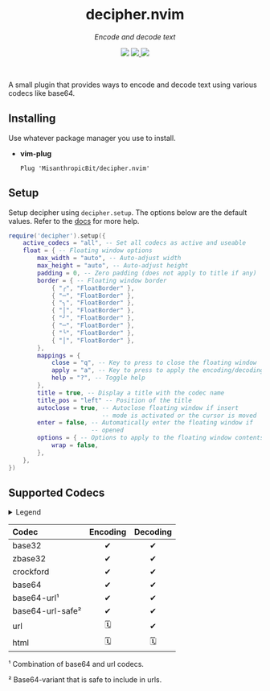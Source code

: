 <div align="center">
  <br />
  <h1>decipher.nvim</h1>
  <p><i>Encode and decode text</i></p>
  <p>
    <img src="https://img.shields.io/badge/version-1.0.0-blue?style=flat-square" />
    <a href="https://img.shields.io/github/actions/workflow/status/MisanthropicBit/decipher.nvim/ci.yml?branch=master&style=flat-square">
        <img src="https://img.shields.io/github/actions/workflow/status/MisanthropicBit/decipher.nvim/ci.yml?branch=master&style=flat-square" />
    </a>
    <a href="/LICENSE">
        <img src="https://img.shields.io/github/license/MisanthropicBit/decipher.nvim?style=flat-square" />
    </a>
  </p>
  <br />
</div>

A small plugin that provides ways to encode and decode text using various codecs
like base64.

## Installing

Use whatever package manager you use to install.

* **vim-plug**

    ```vim
    Plug 'MisanthropicBit/decipher.nvim'
    ```

## Setup

Setup decipher using `decipher.setup`. The options below are the default values.
Refer to the [docs](docs//decipher.txt) for more help.

```lua
require('decipher').setup({
    active_codecs = "all", -- Set all codecs as active and useable
    float = { -- Floating window options
        max_width = "auto", -- Auto-adjust width
        max_height = "auto", -- Auto-adjust height
        padding = 0, -- Zero padding (does not apply to title if any)
        border = { -- Floating window border
            { "╭", "FloatBorder" },
            { "─", "FloatBorder" },
            { "╮", "FloatBorder" },
            { "│", "FloatBorder" },
            { "╯", "FloatBorder" },
            { "─", "FloatBorder" },
            { "╰", "FloatBorder" },
            { "│", "FloatBorder" },
        },
        mappings = {
            close = "q", -- Key to press to close the floating window
            apply = "a", -- Key to press to apply the encoding/decoding
            help = "?", -- Toggle help
        },
        title = true, -- Display a title with the codec name
        title_pos = "left" -- Position of the title
        autoclose = true, -- Autoclose floating window if insert
                          -- mode is activated or the cursor is moved
        enter = false, -- Automatically enter the floating window if
                       -- opened
        options = { -- Options to apply to the floating window contents
            wrap = false,
        },
    },
})
```

## Supported Codecs

<details>
<summary>Legend</summary>

* ✔ = supported
* 🗓️ = planned
</details>

| Codec            | Encoding  | Decoding  |
| :--------------- | :-------: | :-------: |
| base32           | ✔         | ✔         |
| zbase32          | ✔         | ✔         |
| crockford        | ✔         | ✔         |
| base64           | ✔         | ✔         |
| base64-url¹      | ✔         | ✔         |
| base64-url-safe² | ✔         | ✔         |
| url              | 🗓️        | ✔         |
| html             | 🗓️        | 🗓️        |

¹ Combination of base64 and url codecs.

² Base64-variant that is safe to include in urls.
